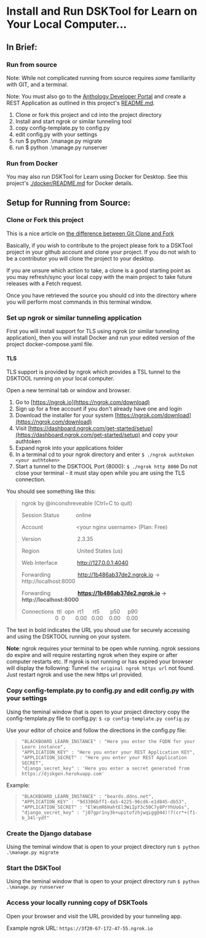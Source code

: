 # Install and Run DSKTool for Learn on Your Local Computer...

## In Brief:
### Run from source
Note: While not complicated running from source requires *some* familiarity with GIT, and a terminal. 

Note: You must also go to the [Anthology Developer Portal](https://developer.anthology.com) and create a REST Application as outlined in this project's [README.md](./README.md).

1. Clone or fork this project and cd into the project directory
3. Install and start ngrok or similar tunneling tool
4. copy config-template.py to config.py
5. edit config.py with your settings
6. run $ python .\manage.py migrate
7. run $ python .\manage.py runserver

### Run from Docker 
You may also run DSKTool for Learn using Docker for Desktop. See this project's  [./docker/README.md](./docker/README.md) for Docker details.

## Setup for Running from Source:
### Clone or Fork this project
This is a nice article on [the difference between Git Clone and Fork](https://www.toolsqa.com/git/difference-between-git-clone-and-git-fork/)

Basically, if you wish to contribute to the project please fork to a DSKTool project in your github account and clone your project. If you do not wish to be a contributor you will clone the project to your desktop.

If you are unsure which action to take, a clone is a good starting point as you may refresh/sync your local copy  with the main project to take future releases with a Fetch request.

Once you have retrieved the source you should cd into the directory where you will perform most commands in this terminal window.

### Set up ngrok or similar tunneling application
First you will install support for TLS using ngrok (or similar tunneling application), then you will install Docker and run your edited version of the project docker-compose.yaml file.

#### TLS
TLS support is provided by ngrok which provides a TSL tunnel to the DSKTOOL running on your local computer. 

Open a new terminal tab or window and browser.

1. Go to [https://ngrok.io](https://ngrok.com/download)
2. Sign up for a free account if you don't already have one and login
3. Download the installer for your system [https://ngrok.com/download](https://ngrok.com/download)
4. Visit [https://dashboard.ngrok.com/get-started/setup](https://dashboard.ngrok.com/get-started/setup) and copy your authtoken
5. Expand ngrok into your applications folder
6. In a terminal cd to your ngrok directory and enter `$ ./ngrok authtoken <your authtoken>`
5. Start a tunnel to the DSKTOOL Port (8000): `$ ./ngrok http 8000`
Do not close your terminal - it must stay open while you are using the TLS connection. 

You should see something like this:

> ngrok by @inconshreveable                                                    (Ctrl+C to quit)
> 
> Session Status&nbsp;&nbsp;&nbsp;&nbsp;&nbsp;&nbsp;&nbsp;&nbsp;&nbsp;&nbsp;&nbsp;online
> 
> Account&nbsp;&nbsp;&nbsp;&nbsp;&nbsp;&nbsp;&nbsp;&nbsp;&nbsp;&nbsp;&nbsp;&nbsp;&nbsp;&nbsp;&nbsp;&nbsp;&nbsp;&nbsp;&nbsp;&nbsp;&nbsp;&nbsp;&lt;your nginx username&gt; (Plan: Free)
> 
> Version&nbsp;&nbsp;&nbsp;&nbsp;&nbsp;&nbsp;&nbsp;&nbsp;&nbsp;&nbsp;&nbsp;&nbsp;&nbsp;&nbsp;&nbsp;&nbsp;&nbsp;&nbsp;&nbsp;&nbsp;&nbsp;&nbsp;&nbsp;&nbsp;2.3.35
> 
> Region&nbsp;&nbsp;&nbsp;&nbsp;&nbsp;&nbsp;&nbsp;&nbsp;&nbsp;&nbsp;&nbsp;&nbsp;&nbsp;&nbsp;&nbsp;&nbsp;&nbsp;&nbsp;&nbsp;&nbsp;&nbsp;&nbsp;&nbsp;&nbsp;&nbsp;United States (us)
> 
> Web Interface&nbsp;&nbsp;&nbsp;&nbsp;&nbsp;&nbsp;&nbsp;&nbsp;&nbsp;&nbsp;&nbsp;&nbsp;&nbsp;http://127.0.0.1:4040
> 
> Forwarding&nbsp;&nbsp;&nbsp;&nbsp;&nbsp;&nbsp;&nbsp;&nbsp;&nbsp;&nbsp;&nbsp;&nbsp;&nbsp;&nbsp;&nbsp;&nbsp;&nbsp;&nbsp;http://1b486ab37de2.ngrok.io -> http://localhost:8000
> 
> Forwarding&nbsp;&nbsp;&nbsp;&nbsp;&nbsp;&nbsp;&nbsp;&nbsp;&nbsp;&nbsp;&nbsp;&nbsp;&nbsp;&nbsp;&nbsp;&nbsp;&nbsp;&nbsp;**https://1b486ab37de2.ngrok.io -> http://localhost:8000**
> 
> Connections&nbsp;&nbsp;ttl&nbsp;&nbsp;opn&nbsp;&nbsp;rt1&nbsp;&nbsp;&nbsp;&nbsp;&nbsp;&nbsp;rt5&nbsp;&nbsp;&nbsp;&nbsp;&nbsp;&nbsp;&nbsp;p50&nbsp;&nbsp;&nbsp;&nbsp;&nbsp;p90
>&nbsp;&nbsp;&nbsp;&nbsp;&nbsp;&nbsp;&nbsp;&nbsp;&nbsp;&nbsp;&nbsp;&nbsp;&nbsp;&nbsp;&nbsp;&nbsp;&nbsp;&nbsp;&nbsp;&nbsp;&nbsp;&nbsp;0&nbsp;&nbsp;0&nbsp;&nbsp;&nbsp;&nbsp;&nbsp;&nbsp;&nbsp;0.00&nbsp;&nbsp;&nbsp;0.00&nbsp;&nbsp;&nbsp;&nbsp;0.00&nbsp;&nbsp;&nbsp;&nbsp;0.00

The text in bold indicates the URL you shoud use for securely accessing and using the DSKTOOL running on your system.

**Note**: ngrok requires your terminal to be open while running. ngrok sessions do expire and will require restarting ngrok when they expire or after computer restarts etc. If ngrok is not running or has expired your browser will display the following: Tunnel `the original ngrok https url` not found. Just restart ngrok and use the new https url provided.

### Copy config-template.py to config.py and edit config.py with your settings
Using the teminal window that is open to your project directory copy the config-template.py file to config.py:
`$ cp config-template.py config.py
`

Use your editor of choice and follow the directions in the config.py file:

>     "BLACKBOARD_LEARN_INSTANCE" : "Here you enter the FQDN for your Learn instance",
>     "APPLICATION_KEY" : "Here you enter your REST Application KEY",
>     "APPLICATION_SECRET" : "Here you enter your REST Application SECRET",
>     "django_secret_key" : 'Here you enter a secret generated from https://djskgen.herokuapp.com'

Example:
>     "BLACKBOARD_LEARN_INSTANCE" : "beards.ddns.net",
>     "APPLICATION_KEY" : "9d3306bff1-da5-4225-96cd6-e1d845-db53",
>     "APPLICATION_SECRET" : "ElWsmR6HahtEl3WiIpY3c50C7y8PrYhUoGs",
>     "django_secret_key" : "j07gpr1ny3k+upitofzhjwqigg@44)!7(cr*+(f1-b_34l-ydf"


### Create the Django database 
Using the teminal window that is open to your project directory run `$ python .\manage.py migrate`

### Start the DSKTool
Using the teminal window that is open to your project directory run `$ python .\manage.py runserver`

### Access your locally running copy of DSKTools
Open your browser and visit the URL provided by your tunneling app. 

Example ngrok URL: `https://3f20-67-172-47-55.ngrok.io`
